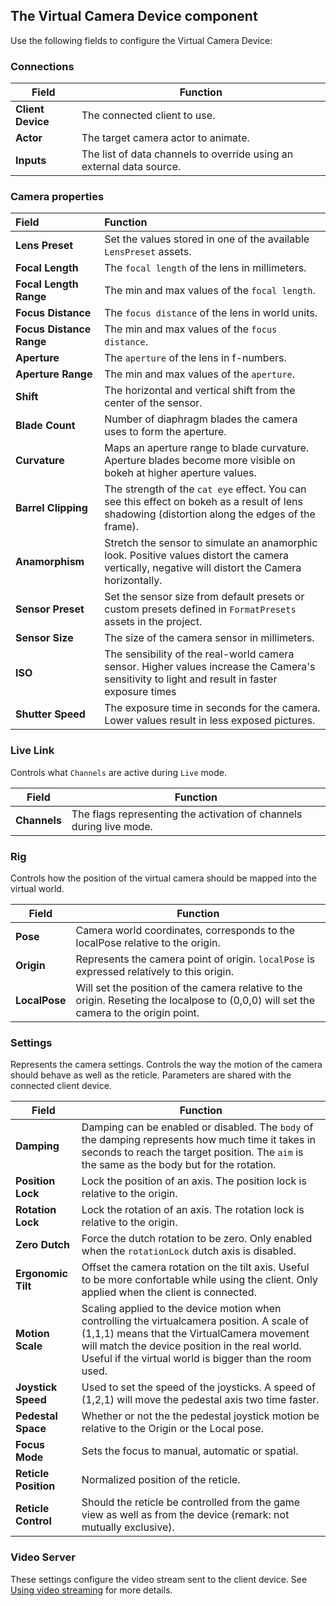 ## The Virtual Camera Device component

Use the following fields to configure the Virtual Camera Device:

### Connections

| **Field**          | **Function**                                                 |
| ------------------ | ------------------------------------------------------------ |
| __Client Device__  | The connected client to use.                                 |
| __Actor__          | The target camera actor to animate.                          |
| __Inputs__         | The list of data channels to override using an external data source. |

### Camera properties

| **Field**                | **Function**                                                 |
| :----------------------- | :----------------------------------------------------------- |
| __Lens Preset__          | Set the values stored in one of the available `LensPreset` assets. |
| __Focal Length__         | The `focal length` of the lens in millimeters.               |
| __Focal Length Range__   | The min and max values of the `focal length`.                |
| __Focus Distance__       | The `focus distance` of the lens in world units.             |
| __Focus Distance Range__ | The min and max values of the `focus distance`.              |
| __Aperture__             | The `aperture` of the lens in f-numbers.                     |
| __Aperture Range__       | The min and max values of the `aperture`.                    |
| __Shift__                | The horizontal and vertical shift from the center of the sensor. |
| __Blade Count__          | Number of diaphragm blades the camera uses to form the aperture. |
| __Curvature__            | Maps an aperture range to blade curvature. Aperture blades become more visible on bokeh at higher aperture values. |
| __Barrel Clipping__      | The strength of the `cat eye` effect. You can see this effect on bokeh as a result of lens shadowing (distortion along the edges of the frame). |
| __Anamorphism__          | Stretch the sensor to simulate an anamorphic look. Positive values distort the camera vertically, negative will distort the Camera horizontally. |
| __Sensor Preset__        | Set the sensor size from default presets or custom presets defined in `FormatPresets` assets in the project. |
| __Sensor Size__          | The size of the camera sensor in millimeters.                |
| __ISO__                  | The sensibility of the real-world camera sensor. Higher values increase the Camera's sensitivity to light and result in faster exposure times |
| __Shutter Speed__        | The exposure time in seconds for the camera. Lower values result in less exposed pictures. |

### Live Link

Controls what `Channels` are active during `Live` mode.

| **Field**     | **Function**                                                 |
| ------------- | ------------------------------------------------------------ |
| __Channels__  | The flags representing the activation of channels during live mode. |

### Rig

Controls how the position of the virtual camera should be mapped into the virtual world.

| **Field**     | **Function**                                                 |
| ------------- | ------------------------------------------------------------ |
| __Pose__      | Camera world coordinates, corresponds to the localPose relative to the origin. |
| __Origin__    | Represents the camera point of origin. `localPose` is expressed relatively to this origin. |
| __LocalPose__ | Will set the position of the camera relative to the origin. Reseting the localpose to (0,0,0) will set the camera to the origin point. |

### Settings

Represents the camera settings. Controls the way the motion of the camera should behave as well as the reticle. Parameters are shared with the connected client device.

| **Field**             | **Function**                                                 |
| --------------------- | ------------------------------------------------------------ |
| __Damping__           | Damping can be enabled or disabled. The `body` of the damping represents how much time it takes in seconds to  reach the target position. The `aim` is the same as the body but for the rotation. |
| __Position Lock__     | Lock the position of an axis. The position lock is relative to the origin. |
| __Rotation Lock__     | Lock the rotation of an axis. The rotation lock is relative to the origin. |
| __Zero Dutch__        | Force the dutch rotation to be zero. Only enabled when the `rotationLock` dutch axis is disabled. |
| __Ergonomic Tilt__    | Offset the camera rotation on the tilt axis. Useful to be more confortable while using the client. Only applied when the client is connected. |
| __Motion Scale__      | Scaling applied to the device motion when controlling the virtualcamera position. A scale of (1,1,1) means that the VirtualCamera movement will match the device position in the real world. Useful if the virtual world is bigger than the room used. |
| __Joystick Speed__    | Used to set the speed of the joysticks. A speed of (1,2,1) will move the pedestal axis two time faster. |
| __Pedestal Space__    | Whether or not the the pedestal joystick motion be relative to the Origin or the Local pose. |
| __Focus Mode__        | Sets the focus to manual, automatic or spatial. |
| __Reticle Position__ | Normalized position of the reticle. |
| __Reticle Control__  | Should the reticle be controlled from the game view as well as from the device (remark: not mutually exclusive). |

### Video Server

These settings configure the video stream sent to the client device. See [Using video streaming](video-streaming.md) for more details.
